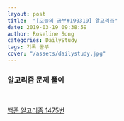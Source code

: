 ```yaml
---
layout: post
title:  "[오늘의 공부#190319] 알고리즘"
date: 2019-03-19 09:38:59
author: Roseline Song
categories: DailyStudy
tags: 기록 공부
cover: "/assets/dailystudy.jpg"
---
```


### 알고리즘 문제 풀이

<br>

[백준 알고리즘 1475번](https://roseline124.github.io/algorithm/2019/03/19/Algorithm-190319.html)


<br>